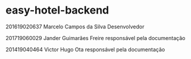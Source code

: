 # easy-hotel-backend


201619020637  Marcelo Campos da Silva Desenvolvedor

201719060029  Jander Guimarães Freire  responsável pela documentação

201419040464 Victor Hugo Ota responsável pela documentação
